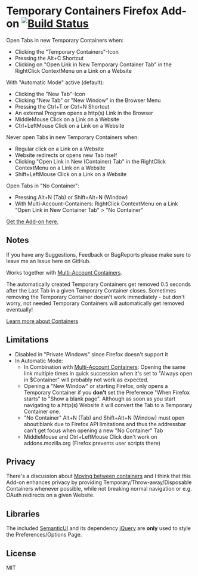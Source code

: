 # Temporary Containers Firefox Add-on [![Build Status](https://travis-ci.org/stoically/firefox-add-on-temporary-containers.svg?branch=master)](https://travis-ci.org/stoically/firefox-add-on-temporary-containers)

Open Tabs in new Temporary Containers when:
* Clicking the "Temporary Containers"-Icon
* Pressing the Alt+C Shortcut
* Clicking on "Open Link in New Temporary Container Tab" in the RightClick ContextMenu on a Link on a Website

With "Automatic Mode" active (default):
* Clicking the "New Tab"-Icon
* Clicking "New Tab" or "New Window" in the Browser Menu
* Pressing the Ctrl+T or Ctrl+N Shortcut
* An external Program opens a http(s) Link in the Browser
* MiddleMouse Click on a Link on a Website
* Ctrl+LeftMouse Click on a Link on a Website

Never open Tabs in new Temporary Containers when:
* Regular click on a Link on a Website
* Website redirects or opens new Tab itself
* Clicking "Open Link in New (Container) Tab" in the RightClick ContextMenu on a Link on a Website
* Shift+LeftMouse Click on a Link on a Website

Open Tabs in "No Container":
* Pressing Alt+N (Tab) or Shift+Alt+N (Window)
* With Multi-Account-Containers: RightClick ContextMenu on a Link "Open Link in New Container Tab" > "No Container"

[Get the Add-on here.](https://addons.mozilla.org/en-US/firefox/addon/temporary-containers/)

## Notes
If you have any Suggestions, Feedback or BugReports please make sure to leave me an Issue here on GitHub.

Works together with [Multi-Account Containers](https://github.com/mozilla/multi-account-containers).

The automatically created Temporary Containers get removed 0.5 seconds after the Last Tab in a given Temporary Container closes. Sometimes removing the Temporary Container doesn't work immediately - but don't worry, not needed Temporary Containers will automatically get removed eventually!

[Learn more about Containers](https://addons.mozilla.org/en-US/firefox/addon/multi-account-containers/)


## Limitations
* Disabled in "Private Windows" since Firefox doesn't support it
* In Automatic Mode:
  * In Combination with [Multi-Account Containers](https://github.com/mozilla/multi-account-containers): Opening the same link multiple times in quick succession when it's set to "Always open in $Container" will probably not work as expected.
  * Opening a "New Window" or starting Firefox, only opens a Temporary Container if you <strong>don't</strong> set the Preference "When Firefox starts" to "Show a blank page". Although as soon as you start navigating to a http(s) Website it will convert the Tab to a Temporary Container one.
  * "No Container" Alt+N (Tab) and Shift+Alt+N (Window) must open about:blank due to Firefox API limitations and thus the addressbar can't get focus when opening a new "No Container" Tab
  * MiddleMouse and Ctrl+LeftMouse Click don't work on addons.mozilla.org (Firefox prevents user scripts there)


## Privacy
There's a discussion about [Moving between containers](https://github.com/mozilla/multi-account-containers/wiki/Moving-between-containers) and I think that this Add-on enhances privacy by providing Temporary/Throw-away/Disposable Containers whenever possible, while not breaking normal navigation or e.g. OAuth redirects on a given Website.


## Libraries
The included [SemanticUI](https://semantic-ui.com/) and its dependency [jQuery](https://jquery.com/) are **only** used to style the Preferences/Options Page.


## License

MIT
